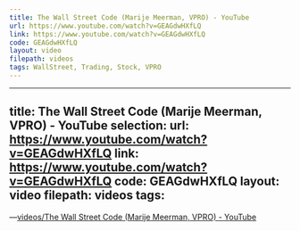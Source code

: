 ```yaml
---
title: The Wall Street Code (Marije Meerman, VPRO) - YouTube
url: https://www.youtube.com/watch?v=GEAGdwHXfLQ
link: https://www.youtube.com/watch?v=GEAGdwHXfLQ
code: GEAGdwHXfLQ
layout: video
filepath: videos
tags: WallStreet, Trading, Stock, VPRO
---
```


---
title: The Wall Street Code (Marije Meerman, VPRO) - YouTube
selection: 
url: https://www.youtube.com/watch?v=GEAGdwHXfLQ
link: https://www.youtube.com/watch?v=GEAGdwHXfLQ
code: GEAGdwHXfLQ
layout: video
filepath: videos
tags:
---

 &mdash;[videos/The Wall Street Code (Marije Meerman, VPRO) - YouTube](https://www.youtube.com/watch?v=GEAGdwHXfLQ)
